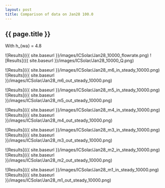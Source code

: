 ```yaml
---
layout: post
title: Comparison of data on Jan28 100.0
---
```

{{ page.title }}
-----------------
With h_{wa} = 4.8

![Results]({{ site.baseurl }}/images/ICSolar/Jan28_10000_flowrate.png) ![Results]({{ site.baseurl }}/images/ICSolar/Jan28_10000_Q.png)

![Results]({{ site.baseurl }}/images/ICSolar/Jan28_m6_in_steady_10000.png) ![Results]({{ site.baseurl }}/images/ICSolar/Jan28_m6_out_steady_10000.png)

![Results]({{ site.baseurl }}/images/ICSolar/Jan28_m5_in_steady_10000.png) ![Results]({{ site.baseurl }}/images/ICSolar/Jan28_m5_out_steady_10000.png)

![Results]({{ site.baseurl }}/images/ICSolar/Jan28_m4_in_steady_10000.png) ![Results]({{ site.baseurl }}/images/ICSolar/Jan28_m4_out_steady_10000.png)

![Results]({{ site.baseurl }}/images/ICSolar/Jan28_m3_in_steady_10000.png) ![Results]({{ site.baseurl }}/images/ICSolar/Jan28_m3_out_steady_10000.png)

![Results]({{ site.baseurl }}/images/ICSolar/Jan28_m2_in_steady_10000.png) ![Results]({{ site.baseurl }}/images/ICSolar/Jan28_m2_out_steady_10000.png)

![Results]({{ site.baseurl }}/images/ICSolar/Jan28_m1_in_steady_10000.png) ![Results]({{ site.baseurl }}/images/ICSolar/Jan28_m1_out_steady_10000.png)

